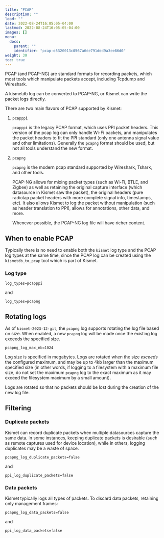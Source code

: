 ```yaml
---
title: "PCAP"
description: ""
lead: ""
date: 2022-08-24T16:05:05-04:00
lastmod: 2022-08-24T16:05:05-04:00
images: []
menu:
  docs:
    parent: ""
    identifier: "pcap-e5320013c0567a6de791ded9a3ee86d0"
weight: 30
toc: true
---
```


PCAP (and PCAP-NG) are standard formats for recording packets, which most tools which manipulate packets accept, including Tcpdump and Wireshark.

A kismetdb log can be converted to PCAP-NG, or Kismet can write the packet logs directly.

There are two main flavors of PCAP supported by Kismet:

1. `pcapppi`

    `pcapppi` is the legacy PCAP format, which uses PPI packet headers.  This version of the pcap log can only handle Wi-Fi packets, and manipulates the packet headers to fit the PPI standard (only one antenna signal value and other limitations).  Generally the `pcapng` format should be used, but not all tools understand the new format.

2. `pcapng`

    `pcapng` is the modern pcap standard supported by Wireshark, Tshark, and other tools.

    PCAP-NG allows for mixing packet types (such as Wi-Fi, BTLE, and Zigbee) as well as retaining the original capture interface (which datasource in Kismet saw the packet), the original headers (pure radiotap packet headers with more complete signal info, timestamps, etc).  It also allows Kismet to log the packet without manipulation (such as header translation to PPI), allows for annotations, other data, and more.

    Whenever possible, the PCAP-NG log file will have richer content.

## When to enable PCAP

Typically there is no need to enable both the `kismet` log type and the PCAP log types at the same time, since the PCAP log can be created using the `kismetdb_to_pcap` tool which is part of Kismet.

### Log type

```
log_types=pcapppi
```

and

```
log_types=pcapng
```

## Rotating logs

As of `kismet-2023-12-git`, the `pcapng` log supports rotating the log file based on size.  When enabled, a new `pcapng` log will be made once the existing log exceeds the specified size.

```
pcapng_log_max_mb=1024
```

Log size is specified in megabytes.  Logs are rotated when the size *exceeds* the configured maximum, and may be up to 4kb larger than the maximum specified size (in other words, if logging to a filesystem with a maximum file size, do not set the maximum `pcapng` log to the exact maximum as it may exceed the filesystem maximum by a small amount).

Logs are rotated so that no packets should be lost during the creation of the new log file.

## Filtering

### Duplicate packets

Kismet can record duplicate packets when multiple datasources capture the same data.  In some instances, keeping duplicate packets is desirable (such as remote captures used for device location), while in others, logging duplicates may be a waste of space.

```
pcapng_log_duplicate_packets=false
```

and

```
ppi_log_duplicate_packets=false
```

### Data packets

Kismet typically logs all types of packets.  To discard data packets, retaining only management frames:

```
pcapng_log_data_packets=false
```

and

```
ppi_log_data_packets=false
```

